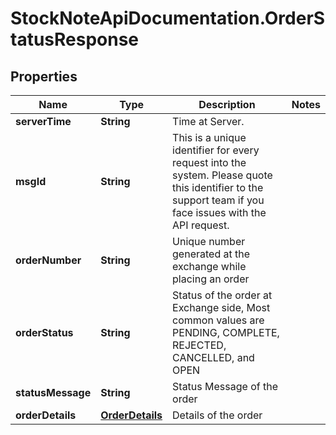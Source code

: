 # StockNoteApiDocumentation.OrderStatusResponse

## Properties
Name | Type | Description | Notes
------------ | ------------- | ------------- | -------------
**serverTime** | **String** | Time at Server. | 
**msgId** | **String** | This is a unique identifier for every request into the system. Please quote this identifier to the support team if you face issues with the API request. | 
**orderNumber** | **String** | Unique number generated at the exchange while placing an order | 
**orderStatus** | **String** | Status of the order at Exchange side, Most common values are PENDING, COMPLETE, REJECTED, CANCELLED, and OPEN | 
**statusMessage** | **String** | Status Message of the order | 
**orderDetails** | [**OrderDetails**](OrderDetails.md) | Details of the order | 


